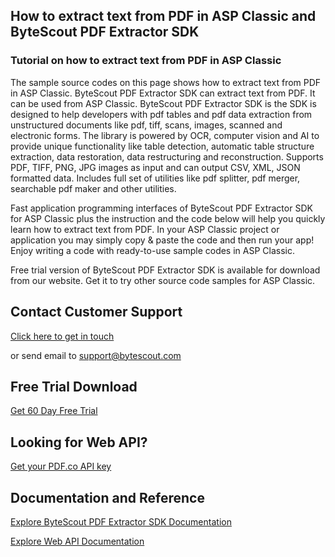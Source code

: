 ## How to extract text from PDF in ASP Classic and ByteScout PDF Extractor SDK

### Tutorial on how to extract text from PDF in ASP Classic

The sample source codes on this page shows how to extract text from PDF in ASP Classic. ByteScout PDF Extractor SDK can extract text from PDF. It can be used from ASP Classic. ByteScout PDF Extractor SDK is the SDK is designed to help developers with pdf tables and pdf data extraction from unstructured documents like pdf, tiff, scans, images, scanned and electronic forms. The library is powered by OCR, computer vision and AI to provide unique functionality like table detection, automatic table structure extraction, data restoration, data restructuring and reconstruction. Supports PDF, TIFF, PNG, JPG images as input and can output CSV, XML, JSON formatted data. Includes full set of utilities like pdf splitter, pdf merger, searchable pdf maker and other utilities.

Fast application programming interfaces of ByteScout PDF Extractor SDK for ASP Classic plus the instruction and the code below will help you quickly learn how to extract text from PDF. In your ASP Classic project or application you may simply copy & paste the code and then run your app! Enjoy writing a code with ready-to-use sample codes in ASP Classic.

Free trial version of ByteScout PDF Extractor SDK is available for download from our website. Get it to try other source code samples for ASP Classic.

## Contact Customer Support

[Click here to get in touch](https://bytescout.zendesk.com/hc/en-us/requests/new?subject=ByteScout%20PDF%20Extractor%20SDK%20Question)

or send email to [support@bytescout.com](mailto:support@bytescout.com?subject=ByteScout%20PDF%20Extractor%20SDK%20Question) 

## Free Trial Download

[Get 60 Day Free Trial](https://bytescout.com/download/web-installer?utm_source=github-readme)

## Looking for Web API? 

[Get your PDF.co API key](https://pdf.co/documentation/api?utm_source=github-readme)

## Documentation and Reference

[Explore ByteScout PDF Extractor SDK Documentation](https://bytescout.com/documentation/index.html?utm_source=github-readme)

[Explore Web API Documentation](https://pdf.co/documentation/api?utm_source=github-readme)